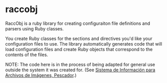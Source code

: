 raccobj
=======

RaccObj is a ruby library for creating configuraiton file definitions and parsers using Ruby classes.

You create Ruby classes for the sections and directives you'd like your configuration files to use. The library automatically generates code that will load configuration files and create Ruby objects that correspond to the contents of the files.

NOTE: The code here is in the process of being adapted for general use outside the system it was created for. (See [Sistema de Información para Archivos de Imágenes, Pescador](http://lais.mora.edu.mx/huellasdeluz/#contenido;id=MXIMHDL-AcercaDelSitio-Pescador).)

